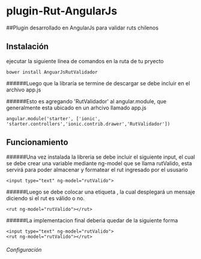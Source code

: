 # plugin-Rut-AngularJs
##Plugin desarrollado en AngularJs para validar ruts chilenos

## Instalación
ejecutar la siguiente línea de comandos en la ruta de tu pryecto
```
bower install AnguarJsRutValidador

```
######Luego que la libraría se termine de descargar  se debe incluir en el archivo app.js

######Esto es agregando 'RutValidador' al angular.module, que generalmente esta ubicado en un arhcivo llamado app.js

```
angular.module('starter', ['ionic', 'starter.controllers','ionic.contrib.drawer','RutValidador'])

```

## Funcionamiento
######Una vez instalada la libreria se debe incluir el siguiente input, el cual se debe crear una variable mediante ng-model que se llama rutValido, esta servirá para poder almacenar y formatear el rut ingresado por el ususario

```
<input type="text" ng-model="rutValido">

```
######Luego se debe colocar una etiqueta <rut> , la cual desplegará un mensaje diciendo si el rut es válido o no.
```
<rut ng-model="rutValido"></rut>

```
######La implementacion final deberia quedar de la siguiente forma
```
<input type="text" ng-model="rutValido">
<rut ng-model="rutValido"></rut>

```
###### Configuración


